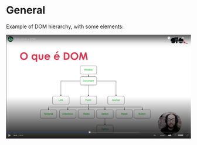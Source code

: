 # General

Example of DOM hierarchy, with some elements:

![example of DOM hierarchy](images/example-of-DOM-hierarchy.png)